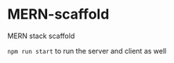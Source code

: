 # MERN-scaffold
MERN stack scaffold

<code>npm run start</code>
to run the server and client as well
